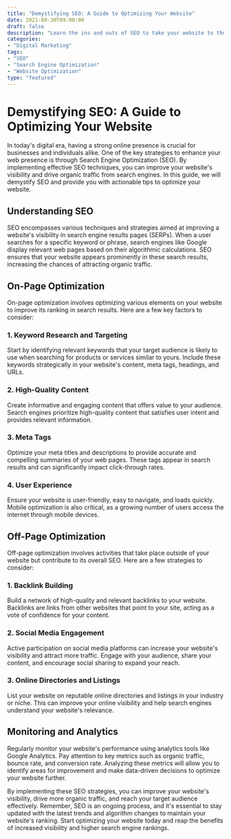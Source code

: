 ```yaml
--- 
title: "Demystifying SEO: A Guide to Optimizing Your Website" 
date: 2021-09-30T09:00:00 
draft: false 
description: "Learn the ins and outs of SEO to take your website to the top of search engine rankings." 
categories: 
- "Digital Marketing" 
tags: 
- "SEO" 
- "Search Engine Optimization" 
- "Website Optimization" 
type: "featured" 
--- 
```


# Demystifying SEO: A Guide to Optimizing Your Website 

In today's digital era, having a strong online presence is crucial for businesses and individuals alike. One of the key strategies to enhance your web presence is through Search Engine Optimization (SEO). By implementing effective SEO techniques, you can improve your website's visibility and drive organic traffic from search engines. In this guide, we will demystify SEO and provide you with actionable tips to optimize your website. 

## Understanding SEO 

SEO encompasses various techniques and strategies aimed at improving a website's visibility in search engine results pages (SERPs). When a user searches for a specific keyword or phrase, search engines like Google display relevant web pages based on their algorithmic calculations. SEO ensures that your website appears prominently in these search results, increasing the chances of attracting organic traffic. 

## On-Page Optimization 

On-page optimization involves optimizing various elements on your website to improve its ranking in search results. Here are a few key factors to consider: 

### 1. Keyword Research and Targeting 

Start by identifying relevant keywords that your target audience is likely to use when searching for products or services similar to yours. Include these keywords strategically in your website's content, meta tags, headings, and URLs. 

### 2. High-Quality Content 

Create informative and engaging content that offers value to your audience. Search engines prioritize high-quality content that satisfies user intent and provides relevant information. 

### 3. Meta Tags 

Optimize your meta titles and descriptions to provide accurate and compelling summaries of your web pages. These tags appear in search results and can significantly impact click-through rates. 

### 4. User Experience 

Ensure your website is user-friendly, easy to navigate, and loads quickly. Mobile optimization is also critical, as a growing number of users access the internet through mobile devices. 

## Off-Page Optimization 

Off-page optimization involves activities that take place outside of your website but contribute to its overall SEO. Here are a few strategies to consider: 

### 1. Backlink Building 

Build a network of high-quality and relevant backlinks to your website. Backlinks are links from other websites that point to your site, acting as a vote of confidence for your content. 

### 2. Social Media Engagement 

Active participation on social media platforms can increase your website's visibility and attract more traffic. Engage with your audience, share your content, and encourage social sharing to expand your reach. 

### 3. Online Directories and Listings 

List your website on reputable online directories and listings in your industry or niche. This can improve your online visibility and help search engines understand your website's relevance. 

## Monitoring and Analytics 

Regularly monitor your website's performance using analytics tools like Google Analytics. Pay attention to key metrics such as organic traffic, bounce rate, and conversion rate. Analyzing these metrics will allow you to identify areas for improvement and make data-driven decisions to optimize your website further. 

By implementing these SEO strategies, you can improve your website's visibility, drive more organic traffic, and reach your target audience effectively. Remember, SEO is an ongoing process, and it's essential to stay updated with the latest trends and algorithm changes to maintain your website's ranking. Start optimizing your website today and reap the benefits of increased visibility and higher search engine rankings.

